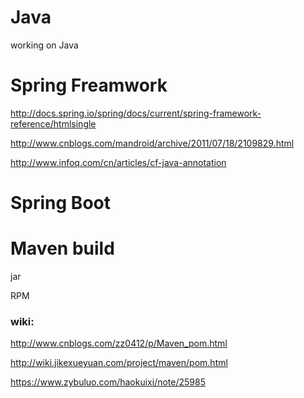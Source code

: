 # Java
working on Java

# Spring Freamwork
http://docs.spring.io/spring/docs/current/spring-framework-reference/htmlsingle

http://www.cnblogs.com/mandroid/archive/2011/07/18/2109829.html

http://www.infoq.com/cn/articles/cf-java-annotation
# Spring Boot
# Maven build
jar 

RPM 

### wiki:

http://www.cnblogs.com/zz0412/p/Maven_pom.html

http://wiki.jikexueyuan.com/project/maven/pom.html

https://www.zybuluo.com/haokuixi/note/25985
